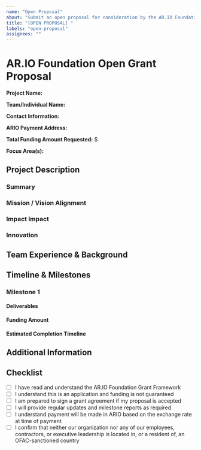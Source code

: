 ```yaml
---
name: "Open Proposal"
about: "Submit an open proposal for consideration by the AR.IO Foundation Grants Committee"
title: "[OPEN PROPOSAL] "
labels: "open-proposal"
assignees: ""
---
```


# AR.IO Foundation Open Grant Proposal

**Project Name:**
<!-- Provide a clear, concise name for your project -->

**Team/Individual Name:**  
<!-- Name of individual or entity submitting the proposal -->

**Contact Information:**  
<!-- Email for primary point of contact -->

**ARIO Payment Address:**  
<!-- Wallet address where grant funds should be sent -->

**Total Funding Amount Requested:** $  
<!-- Amount in USD, will be converted to ARIO at time of payment -->

**Focus Area(s):**  
<!-- Select all that apply:
- Developer Experience
- Integrations
- Search and Discovery
- Gateway Infrastructure and specialized implementations
- Community and Education
-->

## Project Description

### Summary
<!-- Provide a brief (1-2 paragraph) summary of your project -->

### Mission / Vision Alignment
<!-- Explain how this project aligns with the mission and vision of AR.IO Network -->

### Impact Impact
<!-- Explain how this project will positively impact the AR.IO Ecosystem -->
<!-- Who is the target audience for your proposal and how are you planning to engage them? -->
<!-- How will you measure the success of this project? What KPIs or metrics will you use? -->

### Innovation
<!-- Explain the core innovation the your idea or project brings to the AR.IO Ecosystem -->
<!-- How is your project or idea different/better thatn existing solutions (if any, show examples)? -->

## Team Experience & Background

<!-- Describe the relevant experience of each team member as it relates to this project -->
<!-- For Medium and Large grant requests, please include links to previous work or GitHub profiles -->

## Timeline & Milestones

<!-- Break down your project into clear milestones with deliverables and estimated completion dates -->
<!-- For Medium and Large grants, payment will be made upon completion of each milestone -->
<!-- Please copy and paste the sections below and complete for each milestone -->

### Milestone 1

#### Deliverables

#### Funding Amount

#### Estimated Completion Timeline


## Additional Information

<!-- Any additional information that you think would be helpful for the Grants Committee -->

## Checklist

- [ ] I have read and understand the AR.IO Foundation Grant Framework
- [ ] I understand this is an application and funding is not guaranteed
- [ ] I am prepared to sign a grant agreement if my proposal is accepted
- [ ] I will provide regular updates and milestone reports as required
- [ ] I understand payment will be made in ARIO based on the exchange rate at time of payment
- [ ] I confirm that neither our organization nor any of our employees, contractors, or executive leadership is located in, or a resident of, an OFAC-sanctioned country
